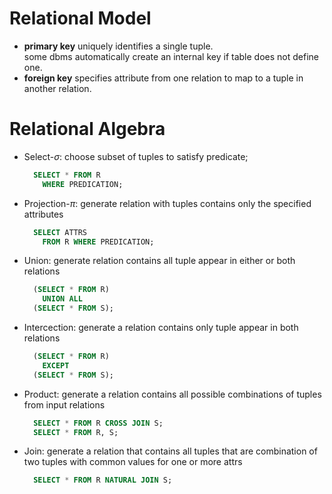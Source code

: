 # Relational Model
- **primary key** uniquely identifies a single tuple.  
  some dbms automatically create an internal key if table does not define one.
- **foreign key** specifies attribute from one relation to map to a tuple in another relation.
# Relational Algebra
- Select-$\sigma$: choose subset of tuples to satisfy predicate;
  ```sql
    SELECT * FROM R
      WHERE PREDICATION;
  ```
- Projection-$\pi$: generate relation with tuples contains only the specified attributes
  ```sql
    SELECT ATTRS
      FROM R WHERE PREDICATION;
  ```
- Union: generate relation contains all tuple appear in either or both relations
  ```sql
    (SELECT * FROM R)
      UNION ALL
    (SELECT * FROM S);
  ```
- Intercection: generate a relation contains only tuple appear in both relations
  ```sql
    (SELECT * FROM R)
      EXCEPT
    (SELECT * FROM S);
  ```
- Product: generate a relation contains all possible combinations of tuples from input relations
  ```sql
    SELECT * FROM R CROSS JOIN S;
    SELECT * FROM R, S;
  ```
- Join: generate a relation that contains all tuples that are combination of two tuples with common values for one or more attrs
  ```sql
    SELECT * FROM R NATURAL JOIN S;
  ```

